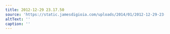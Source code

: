 ```yaml
---
title: 2012-12-29 23.17.50
source: 'https://static.jamesdigioia.com/uploads/2014/01/2012-12-29-23-17-50-scaled.jpg'
altText: ''
caption: ''
---
```


